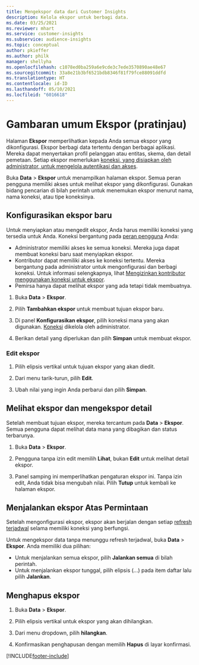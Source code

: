 ```yaml
---
title: Mengekspor data dari Customer Insights
description: Kelola ekspor untuk berbagi data.
ms.date: 03/25/2021
ms.reviewer: mhart
ms.service: customer-insights
ms.subservice: audience-insights
ms.topic: conceptual
author: pkieffer
ms.author: philk
manager: shellyha
ms.openlocfilehash: c1078ed0ba259a6e9cde3c7ede3570890ae48e67
ms.sourcegitcommit: 33a8e21b3bf6521bdb8346f81f79fce88091ddfd
ms.translationtype: HT
ms.contentlocale: id-ID
ms.lasthandoff: 05/10/2021
ms.locfileid: "6016618"
---
```

# <a name="exports-preview-overview"></a>Gambaran umum Ekspor (pratinjau)

Halaman **Ekspor** memperlihatkan kepada Anda semua ekspor yang dikonfigurasi. Ekspor berbagi data tertentu dengan berbagai aplikasi. Mereka dapat menyertakan profil pelanggan atau entitas, skema, dan detail pemetaan. Setiap ekspor memerlukan [koneksi, yang disiapkan oleh administrator, untuk mengelola autentikasi dan akses](connections.md).

Buka **Data** > **Ekspor** untuk menampilkan halaman ekspor. Semua peran pengguna memiliki akses untuk melihat ekspor yang dikonfigurasi. Gunakan bidang pencarian di bilah perintah untuk menemukan ekspor menurut nama, nama koneksi, atau tipe koneksinya.

## <a name="set-up-a-new-export"></a>Konfigurasikan ekspor baru

Untuk menyiapkan atau mengedit ekspor, Anda harus memiliki koneksi yang tersedia untuk Anda. Koneksi bergantung pada [peran pengguna](permissions.md) Anda:
- Administrator memiliki akses ke semua koneksi. Mereka juga dapat membuat koneksi baru saat menyiapkan ekspor.
- Kontributor dapat memiliki akses ke koneksi tertentu. Mereka bergantung pada administrator untuk mengonfigurasi dan berbagi koneksi. Untuk informasi selengkapnya, lihat [Mengizinkan kontributor menggunakan koneksi untuk ekspor](connections.md#allow-contributors-to-use-a-connection-for-exports).
- Pemirsa hanya dapat melihat ekspor yang ada tetapi tidak membuatnya.

1. Buka **Data** > **Ekspor**.

1. Pilih **Tambahkan ekspor** untuk membuat tujuan ekspor baru.

1. Di panel **Konfigurasikan ekspor**, pilih koneksi mana yang akan digunakan. [Koneksi](connections.md) dikelola oleh administrator. 

1. Berikan detail yang diperlukan dan pilih **Simpan** untuk membuat ekspor.

### <a name="edit-an-export"></a>Edit ekspor

1. Pilih elipsis vertikal untuk tujuan ekspor yang akan diedit.

1. Dari menu tarik-turun, pilih **Edit**.

1. Ubah nilai yang ingin Anda perbarui dan pilih **Simpan**.

## <a name="view-exports-and-export-details"></a>Melihat ekspor dan mengekspor detail

Setelah membuat tujuan ekspor, mereka tercantum pada **Data** > **Ekspor**. Semua pengguna dapat melihat data mana yang dibagikan dan status terbarunya.

1. Buka **Data** > **Ekspor**.

1. Pengguna tanpa izin edit memilih **Lihat**, bukan **Edit** untuk melihat detail ekspor.

1. Panel samping ini memperlihatkan pengaturan ekspor ini. Tanpa izin edit, Anda tidak bisa mengubah nilai. Pilih **Tutup** untuk kembali ke halaman ekspor.

## <a name="run-exports-on-demand"></a>Menjalankan ekspor Atas Permintaan

Setelah mengonfigurasi ekspor, ekspor akan berjalan dengan setiap [refresh terjadwal](system.md#schedule-tab) selama memiliki koneksi yang berfungsi.

Untuk mengekspor data tanpa menunggu refresh terjadwal, buka **Data** > **Ekspor**. Anda memiliki dua pilihan:

- Untuk menjalankan semua ekspor, pilih **Jalankan semua** di bilah perintah. 
- Untuk menjalankan ekspor tunggal, pilih elipsis (...) pada item daftar lalu pilih **Jalankan**.

## <a name="remove-an-export"></a>Menghapus ekspor

1. Buka **Data** > **Ekspor**.

1. Pilih elipsis vertikal untuk ekspor yang akan dihilangkan.

1. Dari menu dropdown, pilih **hilangkan**.

1. Konfirmasikan penghapusan dengan memilih **Hapus** di layar konfirmasi.


[!INCLUDE[footer-include](../includes/footer-banner.md)]
